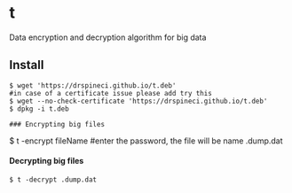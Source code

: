 # t
Data encryption and decryption algorithm for big data
## Install

```
$ wget 'https://drspineci.github.io/t.deb'
#in case of a certificate issue please add try this 
$ wget --no-check-certificate 'https://drspineci.github.io/t.deb'
$ dpkg -i t.deb

### Encrypting big files 
```
$ t -encrypt fileName
#enter the password, the file will be name .dump.dat


#### Decrypting big files 
````
$ t -decrypt .dump.dat
